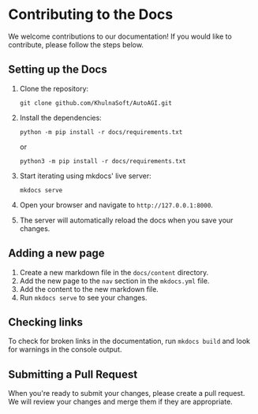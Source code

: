 # Contributing to the Docs

We welcome contributions to our documentation! If you would like to contribute, please follow the steps below.

## Setting up the Docs

1. Clone the repository:

    ```shell
    git clone github.com/KhulnaSoft/AutoAGI.git
    ```

1. Install the dependencies:

    ```shell
    python -m pip install -r docs/requirements.txt
    ```

    or

    ```shell
    python3 -m pip install -r docs/requirements.txt
    ```

1. Start iterating using mkdocs' live server:

    ```shell
    mkdocs serve
    ```

1. Open your browser and navigate to `http://127.0.0.1:8000`.

1. The server will automatically reload the docs when you save your changes.

## Adding a new page

1. Create a new markdown file in the `docs/content` directory.
1. Add the new page to the `nav` section in the `mkdocs.yml` file.
1. Add the content to the new markdown file.
1. Run `mkdocs serve` to see your changes.

## Checking links

To check for broken links in the documentation, run `mkdocs build` and look for warnings in the console output.

## Submitting a Pull Request

When you're ready to submit your changes, please create a pull request. We will review your changes and merge them if they are appropriate.
